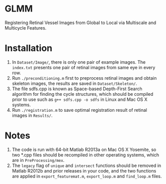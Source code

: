 GLMM
==================

Registering Retinal Vessel Images from Global to Local via Multiscale and Multicycle Features.

Installation
==================

1. In `Dataset/Image/`, there is only one pair of example images. The `index.txt` presents one pair of retinal images from same eye in every row.
2. Run `./preconditioning.m` first to preprocess retinal images and obtain skeleton images, the results are saved in `Dataset/Skeleton/`. 
3. The file sdfs.cpp is known as Space-based Depth-First Search algorithm for finding the cycle structures, which should be compiled prior to use such as `g++ sdfs.cpp -o sdfs` in Linux and Mac OS X systems.  
4. Run `./registration.m` to save optimal registration result of retinal images in `Results/`.

Notes
==================
1. The code is run with 64-bit Matlab R2013a on Mac OS X Yosemite, so two *.cpp files should be recompiled in other operating systems, which are in `PreProcessing/mex`.
2. The `legacy` flag of `unique` and `intersect` functions should be removed in Matlab R2012b and prior releases in your code, and the two functions are applied in `export_featuremat.m`, `export_loop.m` and `find_loop.m` files.
